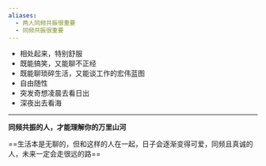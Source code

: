 ```yaml
---
aliases:
  - 两人同频共振很重要
  - 同频共振很重要
---
```

- 相处起来，特别舒服
- 既能搞笑，又能聊不正经
- 既能聊琐碎生活，又能谈工作的宏伟蓝图
- 自由随性
- 突发奇想凌晨去看日出
- 深夜出去看海
---
**同频共振的人，才能理解你的万里山河**

==生活本是无聊的，但和这样的人在一起，日子会逐渐变得可爱，同频且真诚的人，未来一定会走很远的路==
